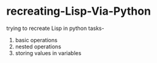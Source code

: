 # recreating-Lisp-Via-Python
trying to recreate Lisp in python
tasks-
1. basic operations
2. nested operations
3. storing values in variables
